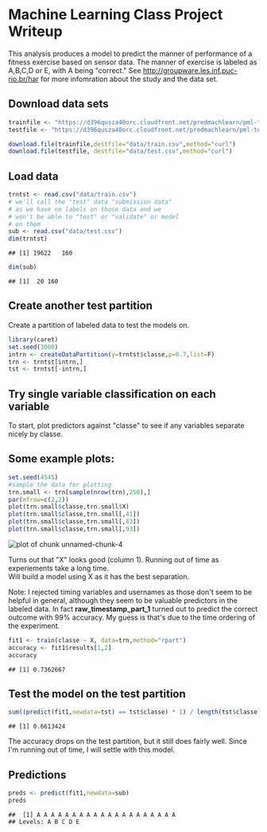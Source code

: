 # Machine Learning Class Project Writeup

This analysis produces a model to predict the manner of performance of a fitness exercise based on sensor data.  The manner of exercise is labeled as A,B,C,D or E, with A being "correct."  See http://groupware.les.inf.puc-rio.br/har for more infomration about the study and the data set.

## Download data sets

```r
trainfile <- "https://d396qusza40orc.cloudfront.net/predmachlearn/pml-training.csv"
testfile <- "https://d396qusza40orc.cloudfront.net/predmachlearn/pml-testing.csv"

download.file(trainfile,destfile="data/train.csv",method="curl")
download.file(testfile, destfile="data/test.csv",method="curl")
```

## Load data 

```r
trntst <- read.csv("data/train.csv")
# we'll call the "test" data "submission data"
# as we have no labels on those data and we
# won't be able to "test" or "validate" or model
# on them
sub <- read.csv("data/test.csv")
dim(trntst)
```

```
## [1] 19622   160
```

```r
dim(sub)
```

```
## [1]  20 160
```

## Create another test partition
Create a partition of labeled data to test the models on.

```r
library(caret)
set.seed(3000)
intrn <- createDataPartition(y=trntst$classe,p=0.7,list=F)
trn <- trntst[intrn,]
tst <- trntst[-intrn,]
```

## Try single variable classification on each variable
To start, plot predictors against "classe" to see if any 
variables separate nicely by classe.  

## Some example plots:

```r
set.seed(4545)
#sample the data for plotting
trn.small <- trn[sample(nrow(trn),250),]
par(mfrow=c(2,2))
plot(trn.small$classe,trn.small$X)
plot(trn.small$classe,trn.small[,41])
plot(trn.small$classe,trn.small[,83])
plot(trn.small$classe,trn.small[,93])
```

![plot of chunk unnamed-chunk-4](figure/unnamed-chunk-4-1.png) 

Turns out that "X" looks good (column 1). 
Running out of time as experiements take a long time.  
Will build a model using X as it has the best separation.

Note: I rejected timing variables and usernames as those don't seem to be helpful in general, although they seem to be valuable predictors in the labeled data. In fact **raw_timestamp_part_1** turned out to predict the correct outcome with 99% accuracy.  My guess is that's due to the time ordering of the experiment. 


```r
fit1 <- train(classe ~ X, data=trn,method="rpart")
accuracy <- fit1$results[1,2]
accuracy
```

```
## [1] 0.7362667
```

## Test the model on the test partition

```r
sum((predict(fit1,newdata=tst) == tst$classe) * 1) / length(tst$classe)
```

```
## [1] 0.6613424
```

The accuracy drops on the test partition, but it still does fairly well.  Since I'm running out of time, I will settle with this model.  


## Predictions

```r
preds <- predict(fit1,newdata=sub)
preds
```

```
##  [1] A A A A A A A A A A A A A A A A A A A A
## Levels: A B C D E
```

